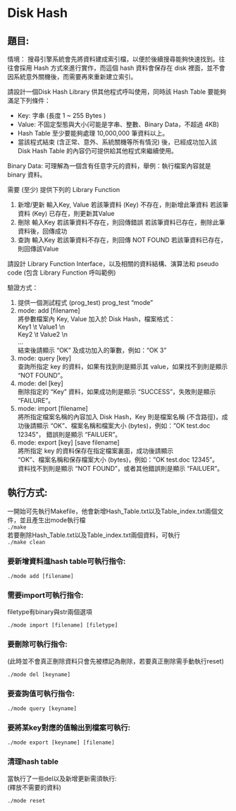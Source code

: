 # Disk Hash
## 題目:
情境：
搜尋引擎系統會先將資料建成索引檔，以便於後續搜尋能夠快速找到。往往會採用 Hash 方式來進行實作，而這個 hash 資料會保存在 disk 裡面，並不會因系統意外關機後，而需要再來重新建立索引。


請設計一個Disk Hash Library 供其他程式呼叫使用，同時該 Hash Table 要能夠滿足下列條件：
-	Key: 字串 (長度 1 ~ 255 Bytes )
-	Value: 不固定型態與大小(可能是字串、整數、Binary Data，不超過 4KB)
-	Hash Table 至少要能夠處理 10,000,000 筆資料以上。
-	當該程式結束 (含正常、意外、系統關機等所有情況) 後，已經成功加入該 Disk Hash Table 的內容仍可提供給其他程式來繼續使用。

Binary Data: 可理解為一個含有任意字元的資料，舉例：執行檔案內容就是 binary 資料。

需要 (至少) 提供下列的 Library Function
1.	新增/更新
輸入Key, Value
若該筆資料 (Key) 不存在，則新增此筆資料
若該筆資料 (Key) 已存在，則更新其Value
2.	刪除
輸入Key
若該筆資料不存在，則回傳錯誤
若該筆資料已存在，刪除此筆資料後，回傳成功
3.	查詢
輸入Key
若該筆資料不存在，則回傳 NOT FOUND
若該筆資料已存在，則回傳該Value

請設計 Library Function Interface，以及相關的資料結構、演算法和 pseudo code (包含 Library Function 呼叫範例)

 
驗證方式：  
1. 提供一個測試程式 (prog_test)
prog_test “mode” 
2. mode: add [filename]  
將參數檔案內 Key, Value 加入於 Disk Hash，檔案格式：  
Key1 \t Value1 \n  
Key2 \t Value2 \n  
…  
  結束後請顯示 “OK” 及成功加入的筆數，例如：“OK 3”  
3. mode: query [key]  
查詢所指定 key 的資料，如果有找到則是顯示其 value，如果找不到則是顯示 “NOT FOUND”。  
4. mode: del [key]  
刪除指定的 “Key” 資料，如果成功則是顯示 “SUCCESS”，失敗則是顯示 “FAILURE”。  
5. mode: import [filename]  
將所指定檔案名稱的內容加入 Disk Hash，Key 則是檔案名稱 (不含路徑)，成功後請顯示 “OK”、檔案名稱和檔案大小 (bytes)，例如：”OK test.doc 12345”， 錯誤則是顯示 “FAILUER”。  
6. mode: export [key] [save filename]  
將所指定 key 的資料保存在指定檔案裏面，成功後請顯示  
“OK”、檔案名稱和保存檔案大小 (bytes)，例如：”OK test.doc 12345”。  
資料找不到則是顯示 “NOT FOUND”，或者其他錯誤則是顯示 “FAILUER”。  

## 執行方式:  
一開始可先執行Makefile，他會新增Hash_Table.txt以及Table_index.txt兩個文件，並且產生出mode執行檔  
```./make```  
若要刪除Hash_Table.txt以及Table_index.txt兩個資料，可執行  
```./make clean```

### 要新增資料進hash table可執行指令:
```
./mode add [filename] 
```  

### 需要import可執行指令:
filetype有binary與str兩個選項
```
./mode import [filename] [filetype] 
```
  

### 要刪除可執行指令:  
(此時並不會真正刪除資料只會先被標記為刪除，若要真正刪除需手動執行reset)  
``` 
./mode del [keyname]
 ```  

### 要查詢值可執行指令:
``` 
./mode query [keyname]
```  

### 要將某key對應的值輸出到檔案可執行:
``` 
./mode export [keyname] [filename]
```  

### 清理hash table  
當執行了一些del以及新增更新需須執行:  
(釋放不需要的資料)
```
./mode reset
```
